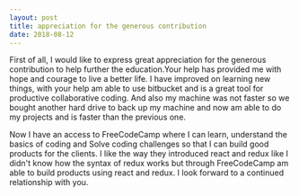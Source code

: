 ```yaml
---
layout: post
title: appreciation for the generous contribution
date: 2018-08-12
--- 
```

First of all, I would like to express great appreciation for the generous contribution to help further the education.Your help has provided me with hope and courage to live a better life. I have improved on learning new things, with your help am able to use bitbucket and is a great tool for productive collaborative coding. And also my machine was not faster so we bought another hard drive to back up my machine and now am able to do my projects and is faster than the previous one.

Now I have an access to FreeCodeCamp where I can learn, understand the basics of coding and Solve coding challenges so that I can build good products for the clients.  I like the way they introduced react and redux like I didn't know how the syntax of redux works but through FreeCodeCamp am able to build products using react and redux. I look forward to a continued relationship with you.